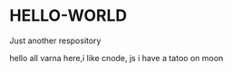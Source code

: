 # HELLO-WORLD
Just another respository

hello all
   varna here,i like cnode, js
   i have a tatoo on moon
   
